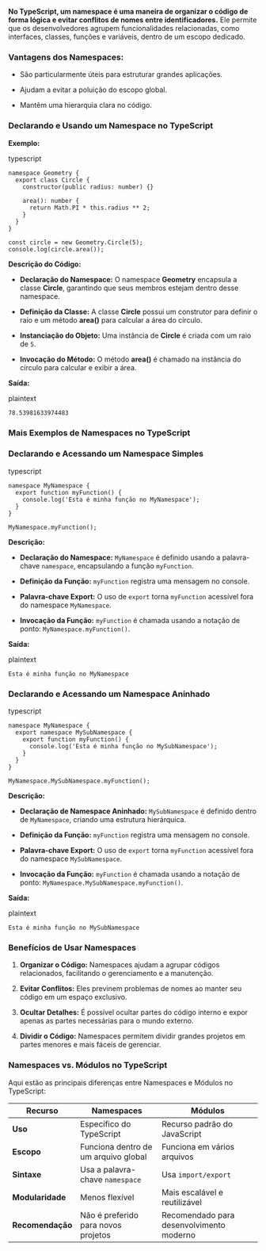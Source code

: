 **No TypeScript, um namespace é uma maneira de organizar o código de forma lógica e evitar conflitos de nomes entre identificadores.** Ele permite que os desenvolvedores agrupem funcionalidades relacionadas, como interfaces, classes, funções e variáveis, dentro de um escopo dedicado.

### **Vantagens dos Namespaces:**

- São particularmente úteis para estruturar grandes aplicações.
    
- Ajudam a evitar a poluição do escopo global.
    
- Mantêm uma hierarquia clara no código.
    

### **Declarando e Usando um Namespace no TypeScript**

**Exemplo:**

typescript

```
namespace Geometry {
  export class Circle {
    constructor(public radius: number) {}

    area(): number {
      return Math.PI * this.radius ** 2;
    }
  }
}

const circle = new Geometry.Circle(5);
console.log(circle.area());
```

**Descrição do Código:**

- **Declaração do Namespace:** O namespace **Geometry** encapsula a classe **Circle**, garantindo que seus membros estejam dentro desse namespace.
    
- **Definição da Classe:** A classe **Circle** possui um construtor para definir o raio e um método **area()** para calcular a área do círculo.
    
- **Instanciação do Objeto:** Uma instância de **Circle** é criada com um raio de `5`.
    
- **Invocação do Método:** O método **area()** é chamado na instância do círculo para calcular e exibir a área.
    

**Saída:**

plaintext

```
78.53981633974483
```

### **Mais Exemplos de Namespaces no TypeScript**

### **Declarando e Acessando um Namespace Simples**

typescript

```
namespace MyNamespace {
  export function myFunction() {
    console.log('Esta é minha função no MyNamespace');
  }
}

MyNamespace.myFunction();
```

**Descrição:**

- **Declaração do Namespace:** `MyNamespace` é definido usando a palavra-chave `namespace`, encapsulando a função `myFunction`.
    
- **Definição da Função:** `myFunction` registra uma mensagem no console.
    
- **Palavra-chave Export:** O uso de `export` torna `myFunction` acessível fora do namespace `MyNamespace`.
    
- **Invocação da Função:** `myFunction` é chamada usando a notação de ponto: `MyNamespace.myFunction()`.
    

**Saída:**

plaintext

```
Esta é minha função no MyNamespace
```

### **Declarando e Acessando um Namespace Aninhado**

typescript

```
namespace MyNamespace {
  export namespace MySubNamespace {
    export function myFunction() {
      console.log('Esta é minha função no MySubNamespace');
    }
  }
}

MyNamespace.MySubNamespace.myFunction();
```

**Descrição:**

- **Declaração de Namespace Aninhado:** `MySubNamespace` é definido dentro de `MyNamespace`, criando uma estrutura hierárquica.
    
- **Definição da Função:** `myFunction` registra uma mensagem no console.
    
- **Palavra-chave Export:** O uso de `export` torna `myFunction` acessível fora do namespace `MySubNamespace`.
    
- **Invocação da Função:** `myFunction` é chamada usando a notação de ponto: `MyNamespace.MySubNamespace.myFunction()`.
    

**Saída:**

plaintext

```
Esta é minha função no MySubNamespace
```

### **Benefícios de Usar Namespaces**

1. **Organizar o Código:** Namespaces ajudam a agrupar códigos relacionados, facilitando o gerenciamento e a manutenção.
    
2. **Evitar Conflitos:** Eles previnem problemas de nomes ao manter seu código em um espaço exclusivo.
    
3. **Ocultar Detalhes:** É possível ocultar partes do código interno e expor apenas as partes necessárias para o mundo externo.
    
4. **Dividir o Código:** Namespaces permitem dividir grandes projetos em partes menores e mais fáceis de gerenciar.
    

### **Namespaces vs. Módulos no TypeScript**

Aqui estão as principais diferenças entre Namespaces e Módulos no TypeScript:

|**Recurso**|**Namespaces**|**Módulos**|
|---|---|---|
|**Uso**|Específico do TypeScript|Recurso padrão do JavaScript|
|**Escopo**|Funciona dentro de um arquivo global|Funciona em vários arquivos|
|**Sintaxe**|Usa a palavra-chave `namespace`|Usa `import/export`|
|**Modularidade**|Menos flexível|Mais escalável e reutilizável|
|**Recomendação**|Não é preferido para novos projetos|Recomendado para desenvolvimento moderno|


